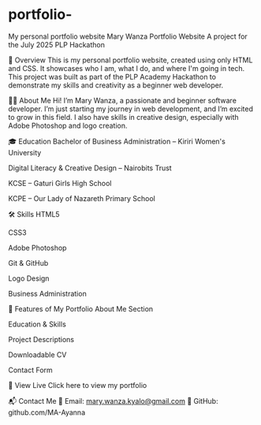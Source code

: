 # portfolio-
My personal portfolio website
Mary Wanza Portfolio Website
A project for the July 2025 PLP Hackathon

🌟 Overview
This is my personal portfolio website, created using only HTML and CSS. It showcases who I am, what I do, and where I'm going in tech. This project was built as part of the PLP Academy Hackathon to demonstrate my skills and creativity as a beginner web developer.

🧑‍💻 About Me
Hi! I’m Mary Wanza, a passionate and beginner software developer. I’m just starting my journey in web development, and I’m excited to grow in this field. I also have skills in creative design, especially with Adobe Photoshop and logo creation.

🎓 Education
Bachelor of Business Administration – Kiriri Women's University

Digital Literacy & Creative Design – Nairobits Trust

KCSE – Gaturi Girls High School

KCPE – Our Lady of Nazareth Primary School

🛠️ Skills
HTML5

CSS3

Adobe Photoshop

Git & GitHub

Logo Design

Business Administration

📂 Features of My Portfolio
About Me Section

Education & Skills

Project Descriptions

Downloadable CV

Contact Form

🔗 View Live
Click here to view my portfolio

📬 Contact Me
📧 Email: mary.wanza.kyalo@gmail.com
💼 GitHub: github.com/MA-Ayanna

